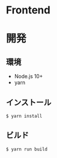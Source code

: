 # Frontend

# 開発

## 環境

* Node.js 10+
* yarn

## インストール

```
$ yarn install
```

## ビルド

```
$ yarn run build
```
